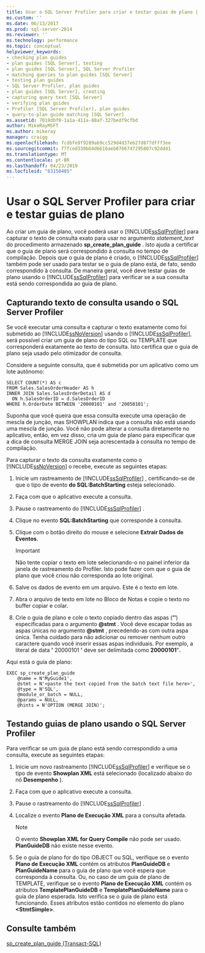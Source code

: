 ```yaml
---
title: Usar o SQL Server Profiler para criar e testar guias de plano | Microsoft Docs
ms.custom: ''
ms.date: 06/13/2017
ms.prod: sql-server-2014
ms.reviewer: ''
ms.technology: performance
ms.topic: conceptual
helpviewer_keywords:
- checking plan guides
- plan guides [SQL Server], testing
- plan guides [SQL Server], SQL Server Profiler
- matching queries to plan guides [SQL Server]
- testing plan guides
- SQL Server Profiler, plan guides
- plan guides [SQL Server], creating
- capturing query text [SQL Server]
- verifying plan guides
- Profiler [SQL Server Profiler], plan guides
- query-to-plan guide matching [SQL Server]
ms.assetid: 7018dbf0-1a1a-411a-88af-327bedf9cfbd
author: MikeRayMSFT
ms.author: mikeray
manager: craigg
ms.openlocfilehash: fcdbfe9f9289ab9cc529d4d37eb27d877dfff3ee
ms.sourcegitcommit: f7fced330b64d6616aeb8766747295807c92dd41
ms.translationtype: MT
ms.contentlocale: pt-BR
ms.lasthandoff: 04/23/2019
ms.locfileid: "63150485"
---
```

# <a name="use-sql-server-profiler-to-create-and-test-plan-guides"></a>Usar o SQL Server Profiler para criar e testar guias de plano
  Ao criar um guia de plano, você poderá usar o [!INCLUDE[ssSqlProfiler](../../includes/sssqlprofiler-md.md)] para capturar o texto de consulta exato para usar no argumento *statement_text* do procedimento armazenado **sp_create_plan_guide** . Isto ajuda a certificar que o guia de plano será correspondido à consulta no tempo de compilação. Depois que o guia de plano é criado, o [!INCLUDE[ssSqlProfiler](../../includes/sssqlprofiler-md.md)] também pode ser usado para testar se o guia de plano está, de fato, sendo correspondido à consulta. De maneira geral, você deve testar guias de plano usando o [!INCLUDE[ssSqlProfiler](../../includes/sssqlprofiler-md.md)] para verificar se a sua consulta está sendo correspondida ao guia de plano.  
  
## <a name="capturing-query-text-by-using-sql-server-profiler"></a>Capturando texto de consulta usando o SQL Server Profiler  
 Se você executar uma consulta e capturar o texto exatamente como foi submetido ao [!INCLUDE[ssNoVersion](../../includes/ssnoversion-md.md)] usando o [!INCLUDE[ssSqlProfiler](../../includes/sssqlprofiler-md.md)], será possível criar um guia de plano do tipo SQL ou TEMPLATE que corresponderá exatamente ao texto de consulta. Isto certifica que o guia de plano seja usado pelo otimizador de consulta.  
  
 Considere a seguinte consulta, que é submetida por um aplicativo como um lote autônomo:  
  
```  
SELECT COUNT(*) AS c  
FROM Sales.SalesOrderHeader AS h  
INNER JOIN Sales.SalesOrderDetail AS d  
  ON h.SalesOrderID = d.SalesOrderID  
WHERE h.OrderDate BETWEEN '20000101' and '20050101';  
```  
  
 Suponha que você queira que essa consulta execute uma operação de mescla de junção, mas SHOWPLAN indica que a consulta não está usando uma mescla de junção. Você não pode alterar a consulta diretamente no aplicativo, então, em vez disso, cria um guia de plano para especificar que a dica de consulta MERGE JOIN seja acrescentada à consulta no tempo de compilação.  
  
 Para capturar o texto da consulta exatamente como o [!INCLUDE[ssNoVersion](../../includes/ssnoversion-md.md)] o recebe, execute as seguintes etapas:  
  
1.  Inicie um rastreamento de [!INCLUDE[ssSqlProfiler](../../includes/sssqlprofiler-md.md)] , certificando-se de que o tipo de evento **do SQL:BatchStarting** esteja selecionado.  
  
2.  Faça com que o aplicativo execute a consulta.  
  
3.  Pause o rastreamento do [!INCLUDE[ssSqlProfiler](../../includes/sssqlprofiler-md.md)] .  
  
4.  Clique no evento **SQL:BatchStarting** que corresponde à consulta.  
  
5.  Clique com o botão direito do mouse e selecione **Extrair Dados de Eventos**.  
  
    > [!IMPORTANT]  
    >  Não tente copiar o texto em lote selecionando-o no painel inferior da janela de rastreamento do Profiler. Isto pode fazer com que o guia de plano que você criou não corresponda ao lote original.  
  
6.  Salve os dados de evento em um arquivo. Este é o texto em lote.  
  
7.  Abra o arquivo de texto em lote no Bloco de Notas e copie o texto no buffer copiar e colar.  
  
8.  Crie o guia de plano e cole o texto copiado dentro das aspas (**''**) especificadas para o argumento **@stmt** . Você deve escapar todas as aspas únicas no argumento **@stmt** , precedendo-as com outra aspa única. Tenha cuidado para não adicionar ou remover nenhum outro caractere quando você inserir essas aspas individuais. Por exemplo, a literal de data **'** 20000101 **'** deve ser delimitada como **20000101**"**.**  
  
 Aqui está o guia de plano:  
  
```  
EXEC sp_create_plan_guide   
    @name = N'MyGuide1',  
    @stmt = N'<paste the text copied from the batch text file here>',  
    @type = N'SQL',  
    @module_or_batch = NULL,  
    @params = NULL,  
    @hints = N'OPTION (MERGE JOIN)';  
```  
  
## <a name="testing-plan-guides-by-using-sql-server-profiler"></a>Testando guias de plano usando o SQL Server Profiler  
 Para verificar se um guia de plano está sendo correspondido a uma consulta, execute as seguintes etapas:  
  
1.  Inicie um novo rastreamento [!INCLUDE[ssSqlProfiler](../../includes/sssqlprofiler-md.md)] e verifique se o tipo de evento **Showplan XML** está selecionado (localizado abaixo do nó **Desempenho** ).  
  
2.  Faça com que o aplicativo execute a consulta.  
  
3.  Pause o rastreamento do [!INCLUDE[ssSqlProfiler](../../includes/sssqlprofiler-md.md)] .  
  
4.  Localize o evento **Plano de Execução XML** para a consulta afetada.  
  
    > [!NOTE]  
    >  O evento **Showplan XML for Query Compile** não pode ser usado. **PlanGuideDB** não existe nesse evento.  
  
5.  Se o guia de plano for do tipo OBJECT ou SQL, verifique se o evento **Plano de Execução XML** contém os atributos **PlanGuideDB** e **PlanGuideName** para o guia de plano que você espera que corresponda à consulta. Ou, no caso de um guia de plano de TEMPLATE, verifique se o evento **Plano de Execução XML** contém os atributos **TemplatePlanGuideDB** e **TemplatePlanGuideName** para o guia de plano esperada. Isto verifica se o guia de plano está funcionando. Esses atributos estão contidos no elemento do plano **\<StmtSimple>**.  
  
## <a name="see-also"></a>Consulte também  
 [sp_create_plan_guide &#40;Transact-SQL&#41;](/sql/relational-databases/system-stored-procedures/sp-create-plan-guide-transact-sql)  
  
  
